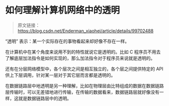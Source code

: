 # 如何理解计算机网络中的透明

> 原文链接：  https://blog.csdn.net/Enderman_xiaohei/article/details/99702488 

 “透明” 表示：某一个实际存在的事物看起来却好像不存在一样。 

在计算机中在某个角度来说用不到的特性就说它是透明的。比如 C 程序员不用去了解底层加法指令是如何实现的，那么加法指令对于程序员来说就是透明的。

还有在分层网络模型中，各个层次之间是相互独立的，各个层之间提供特定的 API 供上下层调用，针对某一层对于其它层而言都是透明的。

在数据链路层中地透明是另一种理解，比如在物理层由比特组成的数据在数据链路层传输时，可以无差错地进行传输，在传输的数据看来，数据链路层就好像没有一样，这就是数据链路层中的透明。

